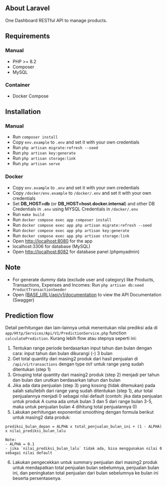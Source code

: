 ## About Laravel

One Dashboard RESTful API to manage products.

## Requirements

### Manual

- PHP >= 8.2
- Composer
- MySQL

### Container

- Docker Compose


## Installation

### Manual

- Run `composer install`
- Copy `env.example` to `.env` and set it with your own credentials
- Run `php artisan migrate:refresh --seed`
- Run `php artisan key:generate`
- Run `php artisan storage:link`
- Run `php artisan serve`

### Docker

- Copy `env.example` to `.env` and set it with your own credentials
- Copy `/docker/env.example` to `/docker/.env` and set it with your own credentials
- Set **DB_HOST=db** (or **DB_HOST=host.docker.internal**) and other DB Credentials in `.env` using MYSQL Credentials in `/docker/.env`
- Run `make build`
- Run `docker compose exec app composer install`
- Run `docker compose exec app php artisan migrate:refresh --seed`
- Run `docker compose exec app php artisan key:generate`
- Run `docker compose exec app php artisan storage:link`
- Open [http://localhost:8080](http://localhost:8080) for the app
- localhost:3306 for database (MySQL)
- Open [http://localhost:8082](http://localhost:8082) for database panel (phpmyadmin)

## Note

- For generate dummy data (exclude user and category) like Products, Transactions, Expenses and Incomes: Run `php artisan db:seed ProductTransactionSeeder`
- Open [{BASE_URL}/api/v1/documentation](http://localhost:8080/api/v1/documentation) to view the API Documentation (Swagger)


## Prediction flow

Detail perhitungan dan lain-lainnya untuk menentukan nilai prediksi ada di `app/Http/Services/Api/V1/PredictionService.php` function `calculatePrediction`.
Kurang lebih flow atau stepnya seperti ini:
1. Tentukan range periode berdasarkan input tahun dan bulan dengan cara: input tahun dan bulan dikurangi (-) 3 bulan
2. Get total quantity dari masing2 produk dari hasil penjualan di `/api/v1/transactions` dengan type `OUT` untuk range yang sudah ditentukan (step 1)
3. Grouping total quantity dari masing2 produk (step 2) menjadi per tahun dan bulan dan urutkan berdasarkan tahun dan bulan
4. Jika ada data penjualan (step 3) yang kosong (tidak ditemukan) pada salah satu/lebih dari range yang sudah ditentukan (step 1), atur total penjualannya menjadi 0 sebagai nilai default (contoh: jika data penjualan untuk produk A cuma ada untuk bulan 3 dan 5 dari range bulan 3-5, maka untuk penjualan bulan 4 dihitung total penjualannya 0)
5. Lakukan perhitungan exponential smoothing dengan formula berikut untuk masing2 data produk:

```
prediksi_bulan_depan = ALPHA x total_penjualan_bulan_ini + (1 - ALPHA) x nilai_prediksi_bulan_lalu

Note:
- ALPHA = 0.1
- jika `nilai_prediksi_bulan_lalu` tidak ada, bisa menggunakan nilai 0 sebagai nilai default
```

6. Lakukan pengecekkan untuk summary penjualan dari masing2 produk untuk mendapatkan total penjualan bulan sebelumnya, penjualan bulan ini, dan peningkatan total penjualan dari bulan sebelumnya ke bulan ini beserta persentasenya.